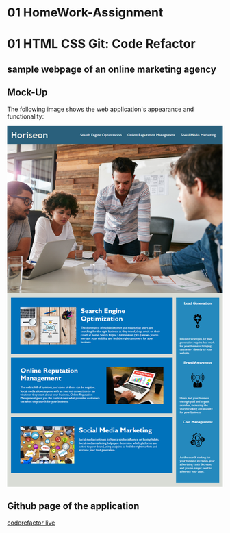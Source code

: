 # 01 HomeWork-Assignment
# 01 HTML CSS Git: Code Refactor
## sample webpage of an online marketing agency

## Mock-Up

The following image shows the web application's appearance and functionality:

![code refactor demo](/assets/images/homework-demo.png)

## Github page of the application 

[coderefactor live](https://selvivini.github.io/ku-homework-coderefactor/)
